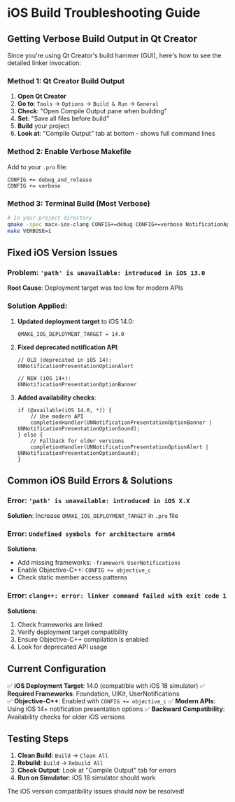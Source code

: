 # iOS Build Troubleshooting Guide

## Getting Verbose Build Output in Qt Creator

Since you're using Qt Creator's build hammer (GUI), here's how to see the detailed linker invocation:

### Method 1: Qt Creator Build Output
1. **Open Qt Creator**
2. **Go to**: `Tools` → `Options` → `Build & Run` → `General`
3. **Check**: "Open Compile Output pane when building"
4. **Set**: "Save all files before build" 
5. **Build** your project
6. **Look at**: "Compile Output" tab at bottom - shows full command lines

### Method 2: Enable Verbose Makefile
Add to your `.pro` file:
```qmake
CONFIG += debug_and_release
CONFIG += verbose
```

### Method 3: Terminal Build (Most Verbose)
```bash
# In your project directory
qmake -spec macx-ios-clang CONFIG+=debug CONFIG+=verbose NotificationApp.pro
make VERBOSE=1
```

## Fixed iOS Version Issues

### Problem: `'path' is unavailable: introduced in iOS 13.0`
**Root Cause**: Deployment target was too low for modern APIs

### Solution Applied:
1. **Updated deployment target** to iOS 14.0:
   ```qmake
   QMAKE_IOS_DEPLOYMENT_TARGET = 14.0
   ```

2. **Fixed deprecated notification API**:
   ```objc
   // OLD (deprecated in iOS 14):
   UNNotificationPresentationOptionAlert
   
   // NEW (iOS 14+):
   UNNotificationPresentationOptionBanner
   ```

3. **Added availability checks**:
   ```objc
   if (@available(iOS 14.0, *)) {
       // Use modern API
       completionHandler(UNNotificationPresentationOptionBanner | UNNotificationPresentationOptionSound);
   } else {
       // Fallback for older versions
       completionHandler(UNNotificationPresentationOptionAlert | UNNotificationPresentationOptionSound);
   }
   ```

## Common iOS Build Errors & Solutions

### Error: `'path' is unavailable: introduced in iOS X.X`
**Solution**: Increase `QMAKE_IOS_DEPLOYMENT_TARGET` in `.pro` file

### Error: `Undefined symbols for architecture arm64`
**Solutions**:
- Add missing frameworks: `-framework UserNotifications`
- Enable Objective-C++: `CONFIG += objective_c`
- Check static member access patterns

### Error: `clang++: error: linker command failed with exit code 1`
**Solutions**:
1. Check frameworks are linked
2. Verify deployment target compatibility
3. Ensure Objective-C++ compilation is enabled
4. Look for deprecated API usage

## Current Configuration

✅ **iOS Deployment Target**: 14.0 (compatible with iOS 18 simulator)
✅ **Required Frameworks**: Foundation, UIKit, UserNotifications  
✅ **Objective-C++**: Enabled with `CONFIG += objective_c`
✅ **Modern APIs**: Using iOS 14+ notification presentation options
✅ **Backward Compatibility**: Availability checks for older iOS versions

## Testing Steps

1. **Clean Build**: `Build` → `Clean All`
2. **Rebuild**: `Build` → `Rebuild All` 
3. **Check Output**: Look at "Compile Output" tab for errors
4. **Run on Simulator**: iOS 18 simulator should work

The iOS version compatibility issues should now be resolved!